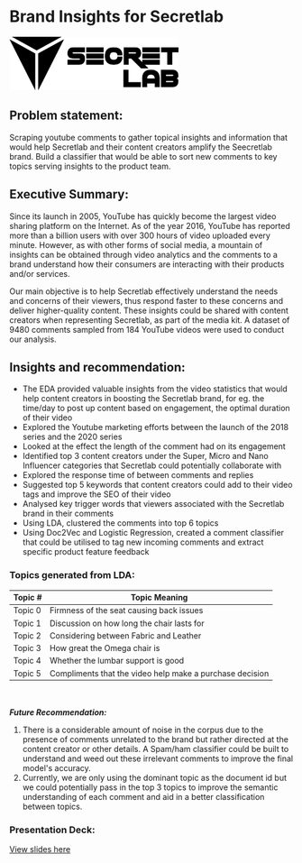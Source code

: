 # Brand Insights for Secretlab

<img src="logo-1.png" width="300"/>


## Problem statement:
Scraping youtube comments to gather topical insights and information that would help Secretlab and their content creators amplify the Seecretlab brand. 
Build a classifier that would be able to sort new comments to key topics serving insights to the product team.

## Executive Summary:
Since its launch in 2005, YouTube has quickly become the largest video sharing platform on the Internet. As of the year 2016, YouTube has reported more than a billion users with over 300 hours of video uploaded every minute. However, as with other forms of social media, a mountain of insights can be obtained through video analytics and the comments to a brand understand how their consumers are interacting with their products and/or services.

Our main objective is to help Secretlab effectively understand the needs and concerns of their viewers, thus respond faster to these concerns and deliver higher-quality content. These insights could be shared with content creators when representing Secretlab, as part of the media kit. A dataset of 9480 comments sampled from 184 YouTube videos were used to conduct our analysis.


## Insights and recommendation:
* The EDA provided valuable insights from the video statistics that would help content creators in boosting the Secretlab brand, for eg. the time/day to post up content based on engagement, the optimal duration of their video
* Explored the Youtube marketing efforts between the launch of the 2018 series and the 2020 series
* Looked at the effect the length of the comment had on its engagement
* Identified top 3 content creators under the Super, Micro and Nano Influencer categories that Secretlab could potentially collaborate with
* Explored the response time of between comments and replies
* Suggested top 5 keywords that content creators could add to their video tags and improve the SEO of their video
* Analysed key trigger words that viewers associated with the Secretlab brand in their comments
* Using LDA, clustered the comments into top 6 topics    
* Using Doc2Vec and Logistic Regression, created a comment classifier that could be utilised to tag new incoming comments and extract specific product feature feedback

### Topics generated from LDA:
|Topic #| Topic Meaning|
|-------|--------------|
|Topic 0|Firmness of the seat causing back issues|
|Topic 1|Discussion on how long the chair lasts for|
|Topic 2|Considering between Fabric and Leather|
|Topic 3|How great the Omega chair is|
|Topic 4|Whether the lumbar support is good|
|Topic 5|Compliments that the video help make a purchase decision|


<br></br>
***Future Recommendation:***
1. There is a considerable amount of noise in the corpus due to the presence of comments unrelated to the brand but rather directed at the content creator or other details. A Spam/ham classifier could be built to understand and weed out these irrelevant comments to improve the final model's accuracy.
2. Currently, we are only using the dominant topic as the document id but we could potentially pass in the top 3 topics to improve the semantic understanding of each comment and aid in a better classification between topics.  

### Presentation Deck:
[View slides here](https://github.com/Prakzter/DS-Projects/blob/master/Secretlab_Brand_Insights/GA_Capstone_Prak.pdf)

